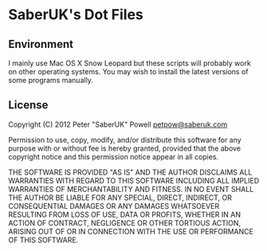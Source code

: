SaberUK's Dot Files
===================

Environment
-----------

I mainly use Mac OS X Snow Leopard but these scripts will probably work on other
operating systems. You may wish to install the latest versions of some programs
manually.

License
-------

Copyright (C) 2012 Peter "SaberUK" Powell <petpow@saberuk.com>

Permission to use, copy, modify, and/or distribute this software for any
purpose with or without fee is hereby granted, provided that the above
copyright notice and this permission notice appear in all copies.

THE SOFTWARE IS PROVIDED "AS IS" AND THE AUTHOR DISCLAIMS ALL WARRANTIES WITH
REGARD TO THIS SOFTWARE INCLUDING ALL IMPLIED WARRANTIES OF MERCHANTABILITY AND
FITNESS. IN NO EVENT SHALL THE AUTHOR BE LIABLE FOR ANY SPECIAL, DIRECT,
INDIRECT, OR CONSEQUENTIAL DAMAGES OR ANY DAMAGES WHATSOEVER RESULTING FROM
LOSS OF USE, DATA OR PROFITS, WHETHER IN AN ACTION OF CONTRACT, NEGLIGENCE OR
OTHER TORTIOUS ACTION, ARISING OUT OF OR IN CONNECTION WITH THE USE OR
PERFORMANCE OF THIS SOFTWARE.